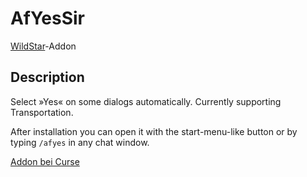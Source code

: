 # AfYesSir

[WildStar](http://www.wildstar-online.com)-Addon

## Description

Select »Yes« on some dialogs automatically. Currently supporting Transportation.

After installation you can open it with the start-menu-like button or by typing `/afyes` in any chat window.

[Addon bei Curse](http://www.curse.com/ws-addons/wildstar/224823-afyessir)